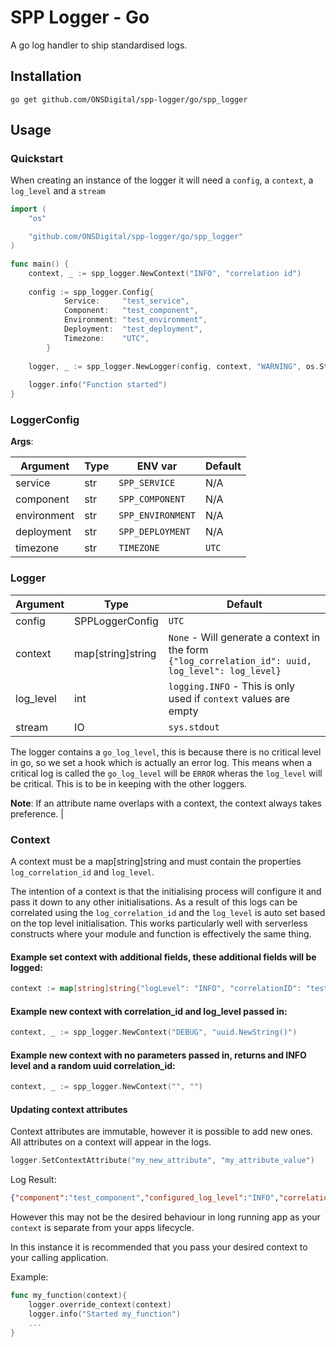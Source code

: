 # SPP Logger - Go

A go log handler to ship standardised logs.

## Installation

`go get github.com/ONSDigital/spp-logger/go/spp_logger`

## Usage

### Quickstart

When creating an instance of the logger it will need a `config`, a `context`, a `log_level` and a `stream` 

```go
import (
	"os"

	"github.com/ONSDigital/spp-logger/go/spp_logger"
)

func main() {
    context, _ := spp_logger.NewContext("INFO", "correlation id")
    
    config := spp_logger.Config{
            Service:     "test_service",
            Component:   "test_component",
            Environment: "test_environment",
            Deployment:  "test_deployment",
            Timezone:    "UTC",
        }
        
    logger, _ := spp_logger.NewLogger(config, context, "WARNING", os.Stdout)
    
    logger.info("Function started")
}
```


### LoggerConfig

**Args**:

| Argument    | Type | ENV var           | Default                                                                      |
|-------------|------|-------------------|------------------------------------------------------------------------------|
| service     | str  | `SPP_SERVICE`     | N/A                                                                          |
| component   | str  | `SPP_COMPONENT`   | N/A                                                                          |
| environment | str  | `SPP_ENVIRONMENT` | N/A                                                                          |
| deployment  | str  | `SPP_DEPLOYMENT`  | N/A                                                                          |
| timezone    | str  | `TIMEZONE`        | `UTC`                                                                        |


### Logger

| Argument  | Type              | Default                                                                                                                               |
|-----------|-------------------|---------------------------------------------------------------------------------------------------------------------------------------|
| config    | SPPLoggerConfig   | `UTC`                                                                                                                                 |
| context   | map[string]string | `None` - Will generate a context in the form `{"log_correlation_id": uuid, log_level": log_level}` |
| log_level | int               | `logging.INFO` - This is only used if `context` values are empty                                                      |
| stream    | IO                | `sys.stdout`                                                                                                                          |

The logger contains a `go_log_level`, this is because there is no critical level in go, so we set a hook which is actually an error log. This means when a critical log is called the `go_log_level` will be `ERROR` wheras the `log_level` will be critical. This is to be in keeping with the other loggers.

**Note**: If an attribute name overlaps with a context, the context always takes preference.
                                                                                                        |

### Context

A context must be a map[string]string and must contain the properties `log_correlation_id` and `log_level`.

The intention of a context is that the initialising process will configure it and pass it down to any other
initialisations. As a result of this logs can be correlated using the `log_correlation_id` and the `log_level`
is auto set based on the top level initialisation. This works particularly well with serverless constructs where
your module and function is effectively the same thing.

#### Example set context with additional fields, these additional fields will be logged:

```go
context := map[string]string{"logLevel": "INFO", "correlationID": "test_id", "survey": "survey", "period": "period"}

```
#### Example new context with correlation_id and log_level passed in:
```go
context, _ := spp_logger.NewContext("DEBUG", "uuid.NewString()")

```
#### Example new context with no parameters passed in, returns and INFO level and a random uuid correlation_id:

```go
context, _ := spp_logger.NewContext("", "")

```

#### Updating context attributes

Context attributes are immutable, however it is possible to add new ones. All attributes on a context will appear in the logs.

```go
logger.SetContextAttribute("my_new_attribute", "my_attribute_value")
```



Log Result:
```json
{"component":"test_component","configured_log_level":"INFO","correlation_id":"correlation id","deployment":"test_deployment","description":"Got to love an info message","environment":"test_environment","go_log_level":"info","log_level":"INFO","service":"test_service","timestamp":"2021-02-22T10:46:17+00:00","timezone":"UTC"}
```

However this may not be the desired behaviour in long running app as your `context` is separate
from your apps lifecycle.

In this instance it is recommended that you pass your desired context to your calling application.

Example:

```go
func my_function(context){
    logger.override_context(context)
    logger.info("Started my_function")
    ...
}
```

